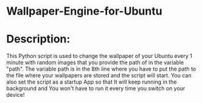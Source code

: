 # Wallpaper-Engine-for-Ubuntu
# Description:
This Python script is used to change the wallpaper of your Ubuntu every 1 minute with random images that you provide the path of in the variable "path".
The variable path is in the 8th line where you have to put the path to the file where your wallpapers are stored and the script will start.
You can also set the script as a startup App so that It will keep running in the background and You won't have to run it every time you switch on your device!
